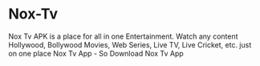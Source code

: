 # Nox-Tv
Nox Tv APK is a place for all in one Entertainment. Watch any content Hollywood, Bollywood Movies, Web Series, Live TV, Live Cricket, etc. just on one place Nox Tv App - So Download Nox Tv App
